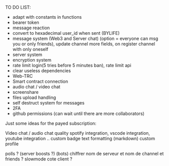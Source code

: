 TO DO LIST:

- adapt with constants in functions
- bearer token
- message reaction
- convert to hexadecimal user_id when sent (BYLIFE)
- message system (Web3 and Server chat) (option = everyone can msg you or only friends), update channel more fields, on register channel with only oneself
- server system
- encryption system
- rate limit login(5 tries before 5 minutes ban), rate limit api
- clear useless dependencies
- Web-TRC 
- Smart contract connection
- audio chat / video chat
- screenshare
- files upload handling  
- self destruct system for messages
- 2FA
- github permissions (can wait until there are more collaborators)

Just some ideas for the payed subscription:

   Video chat / audio chat quality
   spotify integration, vscode integration, youtube integration ..
   custom badge 
   text formatting (markdown)
   custom profile

polls ?
(server boosts ?)
(bots)
chiffrer nom de serveur et nom de channel et friends ?
slowmode cote client ?
